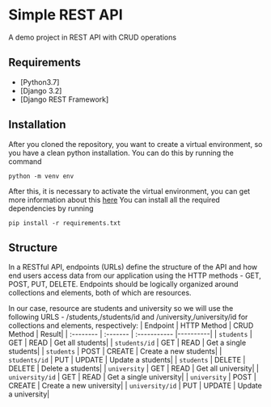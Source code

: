 # Simple REST API
A demo project in REST API with CRUD operations
## Requirements
 - [Python3.7]
 - [Django 3.2]
 - [Django REST Framework]
## Installation
After you cloned the repository, you want to create a virtual environment, so you have a clean python installation. You can do this by running the command
```http
python -m venv env
```
After this, it is necessary to activate the virtual environment, you can get more information about this [here](https://docs.python.org/3/tutorial/venv.html)
You can install all the required dependencies by running
```http
pip install -r requirements.txt
```
## Structure
In a RESTful API, endpoints (URLs) define the structure of the API and how end users access data from our application using the HTTP methods - GET, POST, PUT, DELETE. Endpoints should be logically organized around collections and elements, both of which are resources.

In our case, resource are students and university so we will use the following URLS - /students,/students/id and /university,/university/id for collections and elements, respectively:
| Endpoint	 | HTTP Method | CRUD Method	| Result|
| :-------- | :------- | :----------- |----------|
| `students` | GET | READ | Get all students|
| `students/id` | GET | READ | Get a single students|
| `students` | POST | CREATE | Create a new students|
| `students/id` | PUT | UPDATE | Update a students|
| `students` | DELETE | DELETE | Delete a students|
| `university` | GET | READ | Get all university|
| `university/id` | GET | READ | Get a single university|
| `university` | POST | CREATE | Create a new university|
| `university/id` | PUT | UPDATE | Update a university|
